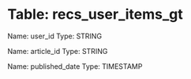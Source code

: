 Table: recs_user_items_gt
=========================

Name: user_id
Type: STRING

Name: article_id
Type: STRING

Name: published_date
Type: TIMESTAMP

